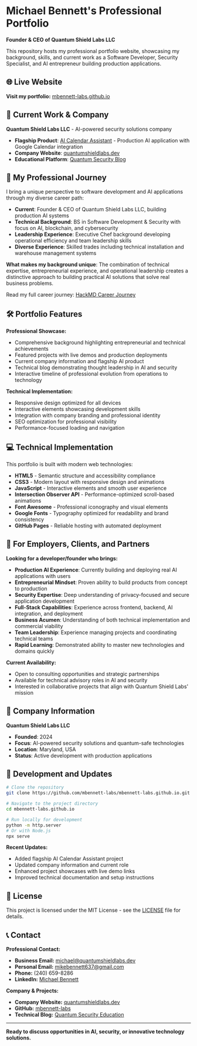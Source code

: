 
# Michael Bennett's Professional Portfolio

**Founder & CEO of Quantum Shield Labs LLC**

This repository hosts my professional portfolio website, showcasing my background, skills, and current work as a Software Developer, Security Specialist, and AI entrepreneur building production applications.

## 🌐 Live Website

**Visit my portfolio:** [mbennett-labs.github.io](https://mbennett-labs.github.io)

## 🚀 Current Work & Company

**Quantum Shield Labs LLC** - AI-powered security solutions company
- **Flagship Product**: [AI Calendar Assistant](https://github.com/mbennett-labs/ai-assistant-michael) - Production AI application with Google Calendar integration
- **Company Website**: [quantumshieldlabs.dev](https://quantumshieldlabs.dev/git-site/)
- **Educational Platform**: [Quantum Security Blog](https://quantumshieldlabs.dev/git-site/blog/)

## 🧠 My Professional Journey

I bring a unique perspective to software development and AI applications through my diverse career path:

- **Current**: Founder & CEO of Quantum Shield Labs LLC, building production AI systems
- **Technical Background**: BS in Software Development & Security with focus on AI, blockchain, and cybersecurity
- **Leadership Experience**: Executive Chef background developing operational efficiency and team leadership skills
- **Diverse Experience**: Skilled trades including technical installation and warehouse management systems

**What makes my background unique**: The combination of technical expertise, entrepreneurial experience, and operational leadership creates a distinctive approach to building practical AI solutions that solve real business problems.

Read my full career journey: [HackMD Career Journey](https://hackmd.io/@BlocDev/HJqeav0oJe)

## 🛠️ Portfolio Features

**Professional Showcase:**
* Comprehensive background highlighting entrepreneurial and technical achievements
* Featured projects with live demos and production deployments
* Current company information and flagship AI product
* Technical blog demonstrating thought leadership in AI and security
* Interactive timeline of professional evolution from operations to technology

**Technical Implementation:**
* Responsive design optimized for all devices
* Interactive elements showcasing development skills
* Integration with company branding and professional identity
* SEO optimization for professional visibility
* Performance-focused loading and navigation

## 💻 Technical Implementation

This portfolio is built with modern web technologies:

* **HTML5** - Semantic structure and accessibility compliance
* **CSS3** - Modern layout with responsive design and animations
* **JavaScript** - Interactive elements and smooth user experience
* **Intersection Observer API** - Performance-optimized scroll-based animations
* **Font Awesome** - Professional iconography and visual elements
* **Google Fonts** - Typography optimized for readability and brand consistency
* **GitHub Pages** - Reliable hosting with automated deployment

## 🎯 For Employers, Clients, and Partners

**Looking for a developer/founder who brings:**

- **Production AI Experience**: Currently building and deploying real AI applications with users
- **Entrepreneurial Mindset**: Proven ability to build products from concept to production
- **Security Expertise**: Deep understanding of privacy-focused and secure application development
- **Full-Stack Capabilities**: Experience across frontend, backend, AI integration, and deployment
- **Business Acumen**: Understanding of both technical implementation and commercial viability
- **Team Leadership**: Experience managing projects and coordinating technical teams
- **Rapid Learning**: Demonstrated ability to master new technologies and domains quickly

**Current Availability:**
- Open to consulting opportunities and strategic partnerships
- Available for technical advisory roles in AI and security
- Interested in collaborative projects that align with Quantum Shield Labs' mission

## 🏢 Company Information

**Quantum Shield Labs LLC**
- **Founded**: 2024
- **Focus**: AI-powered security solutions and quantum-safe technologies
- **Location**: Maryland, USA
- **Status**: Active development with production applications

## 🔄 Development and Updates

```bash
# Clone the repository
git clone https://github.com/mbennett-labs/mbennett-labs.github.io.git

# Navigate to the project directory
cd mbennett-labs.github.io

# Run locally for development
python -m http.server
# Or with Node.js
npx serve
```

**Recent Updates:**
- Added flagship AI Calendar Assistant project
- Updated company information and current role
- Enhanced project showcases with live demo links
- Improved technical documentation and setup instructions

## 📄 License

This project is licensed under the MIT License - see the [LICENSE](LICENSE) file for details.

## 📞 Contact

**Professional Contact:**
* **Business Email:** michael@quantumshieldlabs.dev
* **Personal Email:** mikebennett637@gmail.com
* **Phone:** (240) 659-8286
* **LinkedIn:** [Michael Bennett](https://www.linkedin.com/in/michael-bennett-a29a93103/)

**Company & Projects:**
* **Company Website:** [quantumshieldlabs.dev](https://quantumshieldlabs.dev/git-site/)
* **GitHub:** [mbennett-labs](https://github.com/mbennett-labs)
* **Technical Blog:** [Quantum Security Education](https://quantumshieldlabs.dev/git-site/blog/)

---

**Ready to discuss opportunities in AI, security, or innovative technology solutions.**
